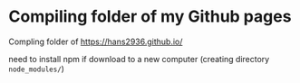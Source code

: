 # Compiling folder of my Github pages
Compling folder of https://hans2936.github.io/

need to install npm if download to a new computer (creating directory `node_modules/`)
